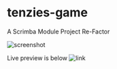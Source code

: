 # tenzies-game
A Scrimba Module Project Re-Factor

![screenshot](https://user-images.githubusercontent.com/95982650/209450006-f17b02e5-972a-43d5-894f-806cc293b517.png)

Live preview is below
![link](https://cheerful-strudel-5e0ffc.netlify.app/)
